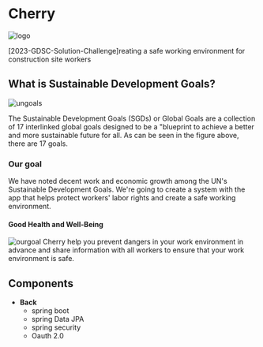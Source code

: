 # Cherry


![logo](https://user-images.githubusercontent.com/64102831/227727870-e551d3dd-4a1a-4ac3-ab1e-64661f6c1ebf.png)

[2023-GDSC-Solution-Challenge]reating a safe working environment for construction site workers

## What is Sustainable Development Goals?

![ungoals](https://user-images.githubusercontent.com/64102831/227727869-2bce4aef-fd09-470a-a489-ab64090727ee.png)

The Sustainable Development Goals (SGDs) or Global Goals are a collection of 17 interlinked global goals designed to be a "blueprint to achieve a better and more sustainable future for all.
As can be seen in the figure above, there are 17 goals.

### Our goal

We have noted decent work and economic growth among the UN's Sustainable Development Goals. We're going to create a system with the app that helps protect workers' labor rights and create a safe working environment.

#### Good Health and Well-Being

![ourgoal](https://user-images.githubusercontent.com/64102831/227727867-ecd48a20-0e60-480d-b69b-21640c2901f7.png)
Cherry help you prevent dangers in your work environment in advance and share information with all workers to ensure that your work environment is safe.

## Components
- **Back**
  - spring boot
  - spring Data JPA
  - spring security
  - Oauth 2.0

